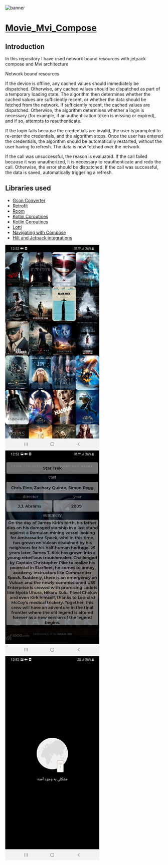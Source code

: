 ![banner](https://i.morioh.com/201102/1b1fd3c8.webp)
# [Movie_Mvi_Compose](https://github.com/amirhusseinSSoori/Movie_Mvi_Compose)

## Introduction

  In this repository I have used network bound resources  with jetpack compose and Mvi architecture

  


Network bound resources

If the device is offline, any cached values should immediately be dispatched.
Otherwise, any cached values should be dispatched as part of a temporary loading state.
The algorithm then determines whether the cached values are sufficiently recent, or whether the data should be fetched from the network. If sufficiently recent, the cached values are dispatched.
Otherwise, the algorithm determines whether a login is necessary (for example, if an authentication token is missing or expired), and if so, attempts to reauthenticate.

If the login fails because the credentials are invalid, the user is prompted to re-enter the credentials, and the algorithm stops. Once the user has entered the credentials, the algorithm should be automatically restarted, without the user having to refresh.
The data is now fetched over the network.

If the call was unsuccessful, the reason is evaluated. If the call failed because it was unauthorized, it is necessary to reauthenticate and redo the call. Otherwise, the error should be dispatched.
If the call was successful, the data is saved, automatically triggering a refresh.

## Libraries used

* [Gson Converter](https://github.com/square/retrofit/tree/master/retrofit-converters/gson)
* [Retrofit](https://square.github.io/retrofit/) 
* [Room](https://developer.android.com/topic/libraries/architecture/room) 
* [Kotlin Coroutines](https://developer.android.com/kotlin/coroutines) 
* [Kotlin Coroutines](https://developer.android.com/kotlin/coroutines) 
* [Lotti](https://github.com/airbnb/lottie/blob/master/android-compose.md)
* [Navigating with Compose](https://developer.android.com/jetpack/compose/navigationd)  
* [Hilt and Jetpack integrations](https://developer.android.com/training/dependency-injection/hilt-jetpack)



<img src="/screenshots/movie.png" width="300" >  <img src="/screenshots/details.png" width="300" >
<img src="/screenshots/error.png" width="300" >






